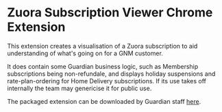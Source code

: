 # Zuora Subscription Viewer Chrome Extension

This extension creates a visualisation of a Zuora subscription to aid understanding of what's going on for a GNM customer.

It does contain some Guardian business logic, such as Membership subscriptions being non-refundale, and displays holiday suspensions and rate-plan-ordering for Home Delivery subscriptions. If its use takes off internally the team may genericise it for public use.

The packaged extension can be downloaded by Guardian staff [here](https://chrome.google.com/webstore/detail/zuora-subscription-viewer/aamflkhcmbbhehdiecbnodkiaeboekkc).